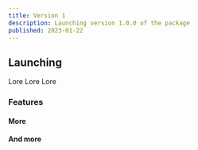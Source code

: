 ```yaml
---
title: Version 1
description: Launching version 1.0.0 of the package
published: 2023-01-22
---
```


## Launching

Lore Lore Lore

### Features

#### More

#### And more